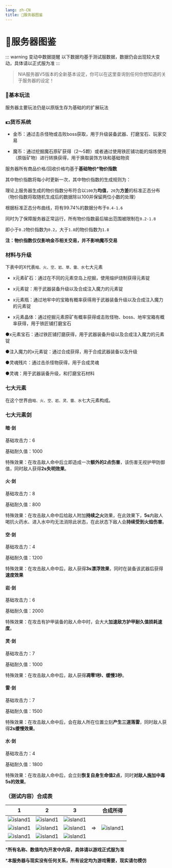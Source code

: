 ```yaml
---
lang: zh-CN
title: 📜服务器图鉴
---
```

# 📜服务器图鉴

::: warning 变动中数据提醒
以下数据均基于测试服数据，数据仍会出现较大变动，具体请以正式服为准
:::

> NIA服务器V5版本的全新基本设定，你可以在这里查询到任何你想知道的关于服务器的设定！

### 🚨基本玩法

服务器主要玩法仍是以原版生存为基础的的扩展玩法

### 💵货币系统

- 金币：通过击杀怪物或击败boss获取，用于升级装备武器、打磨宝石、玩家交易

- 魔币：通过挖掘魔石原矿获得（2～5颗）或者通过使用铁匠铺功能的熔炼使用（原版矿物）进行转换获得，用于换取装饰方块和基础物资

服务器所有商品价格/回收价格均基于**基础物价*物价指数**

其中物价指数将每小时更新一次，其中物价指数的生成规则为：

理论上服务器生成的物价指数分布符合以`100`为**均值**，`20`为**方差**的标准正态分布（物价指数将取随机生成后的数据除以100并保留两位小数的处理）

根据标准正态分布曲线，将有99.74%的数据分布于`0.4-1.6`

同时为了保障服务器正常运行，所有物价指数最后输出范围被限制在`0.2-1.8`

即小于`0.2`物价指数为`0.2`，大于`1.8`的物价指数为`1.8`

**注：物价指数仅仅影响金币相关交易，并不影响魔币交易**

### 材料与升级

下表中的X代表`暗、火、空、岩、草、雷、水`七大元素

- x元素矿石：通过在不同的元素空岛上挖掘，使用熔炉烧制获得元素锭

- x元素锭：用于武器装备升级以及合成注入魔力的元素锭

- x元素瓶：通过地牢中的宝箱有概率获得用于武器装备升级以及合成注入魔力的元素锭

- x元素晶体：通过挖掘元素原矿有概率获得或击败怪物、boss、地牢宝箱有概率获得，用于铁匠铺打磨宝石

●x元素宝石：通过铁匠铺打磨获得，用于武器装备升级以及合成注入魔力的元素锭

●注入魔力的x元素锭：通过合成获得，用于合成武器装备以及升级

●灵魂残片：通过击杀怪物获得，用于合成灵魂

●灵魂：用于武器装备升级，和打磨宝石材料



### 七大元素

在这个世界由`暗、火、空、岩、灵、雷、水`七大元素构成。

### 七大元素剑


#### 暗·剑

基础攻击力：6

基础耐久值：1000

特殊效果：在攻击敌人命中后立即造成一次**额外的2点伤害**，该伤害无视护甲防御值，同时敌人获得**2s失明效果**。

#### 火·剑

基础攻击力：8

基础耐久值：800

特殊效果：在攻击敌人命中后给敌人附加**持续之火**效果，在此效果下，**5s**内敌人喝抗火药水、进入水中均无法消除此状态，在此状态下敌人会**持续受到火焰伤害**。

#### 空·剑

基础攻击力：4

基础耐久值：1200

特殊效果：在攻击敌人命中后，敌人获得**3s漂浮效果**，同时在装备该武器后获得**速度效果**

#### 岩·剑

基础攻击力：6

基础耐久值：2000

特殊效果：在攻击有护甲装备的敌人命中时，会大大**加速敌方护甲耐久值损耗速度**。

#### 灵·剑

基础攻击力：7

基础耐久值：1000

特殊效果：在攻击敌人命中后，敌人获得**凋零1秒、缓慢3秒**。
#### 雷·剑

基础攻击力：7

基础耐久值：1500

特殊效果：在攻击敌人命中后，会在敌人所在位置立刻**产生三道落雷**，同时敌人获得**2s缓慢效果**。

#### 水·剑

基础攻击力：4

基础耐久值：1800

特殊效果：在攻击敌人命中后，会立刻**恢复自身生命值2点**，同时**对敌人施加中毒5s的效果**。


### （测试内容）合成表

| 1 | 2 | 3 |  | 合成所得 |
| :----:| :----: | :----: | :----: | :----: |
| ![island1](/items/sword/dark_sword.png) | ![island1](/items/sword/dark_sword.png) | ![island1](/items/sword/dark_sword.png) |  |  |
| ![island1](/items/sword/dark_sword.png) | ![island1](/items/sword/dark_sword.png) | ![island1](/items/sword/dark_sword.png) | => | ![island1](/items/sword/dark_sword.png) |
| ![island1](/items/sword/dark_sword.png) | ![island1](/items/sword/dark_sword.png) | ![island1](/items/sword/dark_sword.png) |  |  |



***所有名称、数值均为开发中内容，具体请以游戏正式服为准**

***本服务器与现实没有任何关系，所有设定均为游戏需要，现实请勿模仿**
